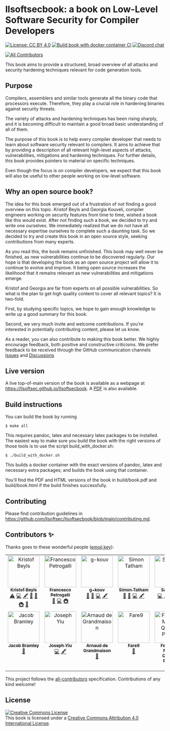 # llsoftsecbook: a book on Low-Level Software Security for Compiler Developers

[![License: CC BY 4.0](https://img.shields.io/badge/License-CC_BY_4.0-lightgrey.svg)](https://creativecommons.org/licenses/by/4.0/)
[![Build book with docker container CI](https://github.com/llsoftsec/llsoftsecbook/actions/workflows/main.yml/badge.svg)](https://github.com/llsoftsec/llsoftsecbook/actions/workflows/main.yml)
[![Discord chat](https://img.shields.io/discord/1073537588234829845?logo=discord)](https://discord.gg/Bm55Z9Ppgn)
<!-- ALL-CONTRIBUTORS-BADGE:START - Do not remove or modify this section -->
[![All Contributors](https://img.shields.io/badge/all_contributors-12-orange.svg?style=flat-square)](#contributors-)
<!-- ALL-CONTRIBUTORS-BADGE:END -->

This book aims to provide a structured, broad overview of all attacks and
security hardening techniques relevant for code generation tools.

## Purpose

Compilers, assemblers and similar tools generate all the binary code that
processors execute. Therefore, they play a crucial role in hardening binaries
against security threats.

The variety of attacks and hardening techniques has been rising sharply, and it
is becoming difficult to maintain a good broad basic understanding of all of
them.

The purpose of this book is to help every compiler developer that needs to learn
about software security relevant to compilers. It aims to achieve that by
providing a description of all relevant high-level aspects of attacks,
vulnerabilities, mitigations and hardening techniques. For further details, this
book provides pointers to material on specific techniques.

Even though the focus is on compiler developers, we expect that this book will
also be useful to other people working on low-level software.

## Why an open source book?

The idea for this book emerged out of a frustration of not finding a good
overview on this topic. Kristof Beyls and Georgia Kouveli, compiler engineers
working on security features from time to time, wished a book like this would
exist. After not finding such a book, we decided to try and write one ourselves.
We immediately realized that we do not have all necessary expertise ourselves to
complete such a daunting task. So we decided to try and create this book in an
open source style, seeking contributions from many experts.

As you read this, the book remains unfinished. This book may well never be
finished, as new vulnerabilities continue to be discovered regularly. Our hope
is that developing the book as an open source project will allow it to continue
to evolve and improve. It being open source increases the likelihood that it
remains relevant as new vulnerabilities and mitigations emerge.

Kristof and Georgia are far from experts on all possible vulnerabilities. So
what is the plan to get high quality content to cover all relevant topics? It is
two-fold.

First, by studying specific topics, we hope to gain enough knowledge to write
up a good summary for this book.

Second, we very much invite and welcome contributions. If you're interested
in potentially contributing content, please let us know.

As a reader, you can also contribute to making this book better. We highly
encourage feedback, both positive and constructive criticisms. We prefer
feedback to be received through the GitHub communication channels
[Issues](https://github.com/llsoftsec/llsoftsecbook/issues)
and [Discussions](https://github.com/llsoftsec/llsoftsecbook/discussions)


## Live version

A live top-of-main version of the book is available as a webpage at
<https://llsoftsec.github.io/llsoftsecbook>. A
[PDF](https://llsoftsec.github.io/llsoftsecbook/book.pdf) is also available.


## Build instructions

You can build the book by running

```console
$ make all
```

This requires pandoc, latex and necessary latex packages to be installed. The
easiest way to make sure you build the book with the right versions of those
tools is to use the script build_with_docker.sh:

```console
$ ./build_with_docker.sh
```

This builds a docker container with the exact versions of pandoc, latex and
necessary extra packages; and builds the book using that container.

You'll find the PDF and HTML versions of the book in build/book.pdf and
build/book.html if the build finishes successfully.

## Contributing

Please find contribution guidelines in <https://github.com/llsoftsec/llsoftsecbook/blob/main/contributing.md>.

## Contributors ✨

Thanks goes to these wonderful people ([emoji key](https://allcontributors.org/docs/en/emoji-key)):

<!-- ALL-CONTRIBUTORS-LIST:START - Do not remove or modify this section -->
<!-- prettier-ignore-start -->
<!-- markdownlint-disable -->
<table>
  <tbody>
    <tr>
      <td align="center" valign="top" width="14.28%"><a href="https://github.com/kbeyls"><img src="https://avatars.githubusercontent.com/u/19591946?v=4?s=100" width="100px;" alt="Kristof Beyls"/><br /><sub><b>Kristof Beyls</b></sub></a><br /><a href="https://github.com/llsoftsec/llsoftsecbook/commits?author=kbeyls" title="Tests">⚠️</a> <a href="https://github.com/llsoftsec/llsoftsecbook/commits?author=kbeyls" title="Code">💻</a> <a href="#content-kbeyls" title="Content">🖋</a> <a href="https://github.com/llsoftsec/llsoftsecbook/commits?author=kbeyls" title="Documentation">📖</a> <a href="#ideas-kbeyls" title="Ideas, Planning, & Feedback">🤔</a> <a href="#infra-kbeyls" title="Infrastructure (Hosting, Build-Tools, etc)">🚇</a> <a href="https://github.com/llsoftsec/llsoftsecbook/pulls?q=is%3Apr+reviewed-by%3Akbeyls" title="Reviewed Pull Requests">👀</a></td>
      <td align="center" valign="top" width="14.28%"><a href="http://tubafranz.me/"><img src="https://avatars.githubusercontent.com/u/25690309?v=4?s=100" width="100px;" alt="Francesco Petrogalli"/><br /><sub><b>Francesco Petrogalli</b></sub></a><br /><a href="https://github.com/llsoftsec/llsoftsecbook/pulls?q=is%3Apr+reviewed-by%3Afpetrogalli" title="Reviewed Pull Requests">👀</a> <a href="https://github.com/llsoftsec/llsoftsecbook/commits?author=fpetrogalli" title="Code">💻</a> <a href="#infra-fpetrogalli" title="Infrastructure (Hosting, Build-Tools, etc)">🚇</a></td>
      <td align="center" valign="top" width="14.28%"><a href="https://github.com/g-kouv"><img src="https://avatars.githubusercontent.com/u/6901396?v=4?s=100" width="100px;" alt="g-kouv"/><br /><sub><b>g-kouv</b></sub></a><br /><a href="https://github.com/llsoftsec/llsoftsecbook/pulls?q=is%3Apr+reviewed-by%3Ag-kouv" title="Reviewed Pull Requests">👀</a> <a href="#ideas-g-kouv" title="Ideas, Planning, & Feedback">🤔</a> <a href="https://github.com/llsoftsec/llsoftsecbook/commits?author=g-kouv" title="Code">💻</a> <a href="#content-g-kouv" title="Content">🖋</a></td>
      <td align="center" valign="top" width="14.28%"><a href="https://github.com/statham-arm"><img src="https://avatars.githubusercontent.com/u/54840944?v=4?s=100" width="100px;" alt="Simon Tatham"/><br /><sub><b>Simon Tatham</b></sub></a><br /><a href="https://github.com/llsoftsec/llsoftsecbook/pulls?q=is%3Apr+reviewed-by%3Astatham-arm" title="Reviewed Pull Requests">👀</a> <a href="#ideas-statham-arm" title="Ideas, Planning, & Feedback">🤔</a> <a href="https://github.com/llsoftsec/llsoftsecbook/commits?author=statham-arm" title="Code">💻</a> <a href="#content-statham-arm" title="Content">🖋</a></td>
      <td align="center" valign="top" width="14.28%"><a href="https://github.com/sam-ellis"><img src="https://avatars.githubusercontent.com/u/6695726?v=4?s=100" width="100px;" alt="Sam Ellis"/><br /><sub><b>Sam Ellis</b></sub></a><br /><a href="https://github.com/llsoftsec/llsoftsecbook/commits?author=sam-ellis" title="Code">💻</a> <a href="#content-sam-ellis" title="Content">🖋</a> <a href="https://github.com/llsoftsec/llsoftsecbook/issues?q=author%3Asam-ellis" title="Bug reports">🐛</a> <a href="#ideas-sam-ellis" title="Ideas, Planning, & Feedback">🤔</a> <a href="https://github.com/llsoftsec/llsoftsecbook/pulls?q=is%3Apr+reviewed-by%3Asam-ellis" title="Reviewed Pull Requests">👀</a></td>
      <td align="center" valign="top" width="14.28%"><a href="https://www.lyndonfawcett.com"><img src="https://avatars.githubusercontent.com/u/5150703?v=4?s=100" width="100px;" alt="Lyndon Fawcett"/><br /><sub><b>Lyndon Fawcett</b></sub></a><br /><a href="https://github.com/llsoftsec/llsoftsecbook/issues?q=author%3Alyndon160" title="Bug reports">🐛</a> <a href="#ideas-lyndon160" title="Ideas, Planning, & Feedback">🤔</a></td>
      <td align="center" valign="top" width="14.28%"><a href="https://github.com/JLouisKaplan-Arm"><img src="https://avatars.githubusercontent.com/u/90251161?v=4?s=100" width="100px;" alt="Jonathan Louis Kaplan"/><br /><sub><b>Jonathan Louis Kaplan</b></sub></a><br /><a href="https://github.com/llsoftsec/llsoftsecbook/issues?q=author%3AJLouisKaplan-Arm" title="Bug reports">🐛</a> <a href="#ideas-JLouisKaplan-Arm" title="Ideas, Planning, & Feedback">🤔</a> <a href="https://github.com/llsoftsec/llsoftsecbook/commits?author=JLouisKaplan-Arm" title="Code">💻</a> <a href="https://github.com/llsoftsec/llsoftsecbook/pulls?q=is%3Apr+reviewed-by%3AJLouisKaplan-Arm" title="Reviewed Pull Requests">👀</a></td>
    </tr>
    <tr>
      <td align="center" valign="top" width="14.28%"><a href="https://github.com/jacobbramley"><img src="https://avatars.githubusercontent.com/u/5206553?v=4?s=100" width="100px;" alt="Jacob Bramley"/><br /><sub><b>Jacob Bramley</b></sub></a><br /><a href="#ideas-jacobbramley" title="Ideas, Planning, & Feedback">🤔</a></td>
      <td align="center" valign="top" width="14.28%"><a href="https://github.com/joseph-yiu"><img src="https://avatars.githubusercontent.com/u/77114984?v=4?s=100" width="100px;" alt="Joseph Yiu"/><br /><sub><b>Joseph Yiu</b></sub></a><br /><a href="https://github.com/llsoftsec/llsoftsecbook/commits?author=joseph-yiu" title="Code">💻</a> <a href="#content-joseph-yiu" title="Content">🖋</a></td>
      <td align="center" valign="top" width="14.28%"><a href="https://github.com/Arnaud-de-Grandmaison-ARM"><img src="https://avatars.githubusercontent.com/u/24225823?v=4?s=100" width="100px;" alt="Arnaud de Grandmaison"/><br /><sub><b>Arnaud de Grandmaison</b></sub></a><br /><a href="https://github.com/llsoftsec/llsoftsecbook/pulls?q=is%3Apr+reviewed-by%3AArnaud-de-Grandmaison-ARM" title="Reviewed Pull Requests">👀</a></td>
      <td align="center" valign="top" width="14.28%"><a href="https://github.com/Fare9"><img src="https://avatars.githubusercontent.com/u/13202760?v=4?s=100" width="100px;" alt="Fare9"/><br /><sub><b>Fare9</b></sub></a><br /><a href="#ideas-Fare9" title="Ideas, Planning, & Feedback">🤔</a></td>
      <td align="center" valign="top" width="14.28%"><a href="https://homepages.dcc.ufmg.br/~fernando/"><img src="https://avatars.githubusercontent.com/u/367846?v=4?s=100" width="100px;" alt="Fernando Magno Quintão Pereira"/><br /><sub><b>Fernando Magno Quintão Pereira</b></sub></a><br /><a href="https://github.com/llsoftsec/llsoftsecbook/issues?q=author%3Apronesto" title="Bug reports">🐛</a> <a href="https://github.com/llsoftsec/llsoftsecbook/pulls?q=is%3Apr+reviewed-by%3Apronesto" title="Reviewed Pull Requests">👀</a></td>
    </tr>
  </tbody>
</table>

<!-- markdownlint-restore -->
<!-- prettier-ignore-end -->

<!-- ALL-CONTRIBUTORS-LIST:END -->

This project follows the [all-contributors](https://github.com/all-contributors/all-contributors) specification. Contributions of any kind welcome!

## License

<a rel="license" href="http://creativecommons.org/licenses/by/4.0/"><img alt="Creative Commons License" style="border-width:0" src="https://i.creativecommons.org/l/by/4.0/88x31.png" /></a><br />This book is licensed under a <a rel="license" href="http://creativecommons.org/licenses/by/4.0/">Creative Commons Attribution 4.0 International License</a>.
